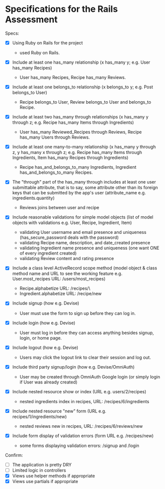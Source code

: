 # Specifications for the Rails Assessment

Specs:
- [x] Using Ruby on Rails for the project
    - used Ruby on Rails.

- [x] Include at least one has_many relationship (x has_many y; e.g. User has_many Recipes) 
    - User has_many Recipes, Recipe has_many Reviews.

- [x] Include at least one belongs_to relationship (x belongs_to y; e.g. Post belongs_to User)
    - Recipe belongs_to User, Review belongs_to User and belongs_to Recipe.

- [x] Include at least two has_many through relationships (x has_many y through z; e.g. Recipe has_many Items through Ingredients)
    - User has_many Reviewed_Recipes through Reviews, Recipe has_many Users through Reviews.

- [x] Include at least one many-to-many relationship (x has_many y through z, y has_many x through z; e.g. Recipe has_many Items through Ingredients, Item has_many Recipes through Ingredients)
    - Recipe has_and_belongs_to_many Ingredients, Ingredient has_and_belongs_to_many Recipes.

- [x] The "through" part of the has_many through includes at least one user submittable attribute, that is to say, some attribute other than its foreign keys that can be submitted by the app's user (attribute_name e.g. ingredients.quantity)
    - Reviews joins between user and recipe

- [x] Include reasonable validations for simple model objects (list of model objects with validations e.g. User, Recipe, Ingredient, Item)
    - validating User username and email presence and uniqueness (has_secure_password deals with the password)
    - validating Recipe name, description, and date_created presence
    - validating Ingredient name presence and uniqueness (one want ONE of every ingredient created)
    - validating Review content and rating presence

- [x] Include a class level ActiveRecord scope method (model object & class method name and URL to see the working feature e.g. User.most_recipes URL: /users/most_recipes)
    - Recipe.alphabetize URL: /recipes/\
    - Ingredient.alphabetize URL: /recipe/new

- [x] Include signup (how e.g. Devise)
    - User must use the form to sign up before they can log in.

- [x] Include login (how e.g. Devise)
    - User must log in before they can access anything besides signup, login, or home page.

- [x] Include logout (how e.g. Devise)
    - Users may click the logout link to clear their session and log out.

- [x] Include third party signup/login (how e.g. Devise/OmniAuth)
    - User may be created through OmniAuth Google login (or simply login if User was already created)

- [x] Include nested resource show or index (URL e.g. users/2/recipes)
    - nested ingredients index in recipes, URL: /recipes/6/ingredients

- [x] Include nested resource "new" form (URL e.g. recipes/1/ingredients/new)
    - nested reviews new in recipes, URL: /recipes/6/reviews/new

- [x] Include form display of validation errors (form URL e.g. /recipes/new)
    - some forms displaying validation errors: /signup and /login


Confirm:
- [ ] The application is pretty DRY
- [ ] Limited logic in controllers
- [x] Views use helper methods if appropriate
- [x] Views use partials if appropriate